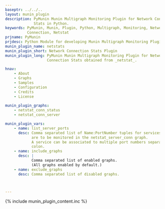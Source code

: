 ```yaml
---
baseptr: ../../..
layout: munin_plugin
description: PyMunin Munin Multigraph Monitoring Plugin for Network Connection 
             Stats in Python.
keywords: PyMunin, Munin, Plugin, Python, Multigraph, Monitoring, Network, 
          Connection, Netstat
prjname: PyMunin
prjdesc: Python Module for developing Munin Multigraph Monitoring Plugins
munin_plugin_name: netstats
munin_plugin_short: Network Connection Stats Plugin
munin_plugin_long: PyMunin Munin Multigraph Monitoring Plugin for Network 
                   Connection Stats obtained from _netstat_.

hnav:
    - About
    - Graphs
    - Samples
    - Configuration
    - Credits
    - License
                   
munin_plugin_graphs:
    - netstat_conn_status
    - netstat_conn_server

munin_plugin_vars:
    - name: list_server_ports
      desc: Comma separated list of Name:PortNumber tuples for services that 
            are to be monitored in the netstat_server_conn graph.
            A service can be associated to multiple port numbers separated by 
            colon.
    - name: include_graphs
      desc: |
            Comma separated list of enabled graphs.
            (All graphs enabled by default.)
    - name: exclude_graphs
      desc: Comma separated list of disabled graphs.


    
---
```


{% include munin_plugin_content.inc %}
